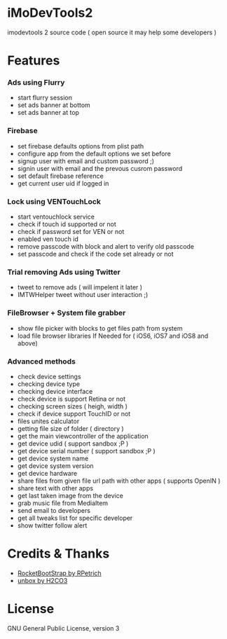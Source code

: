 # iMoDevTools2
imodevtools 2 source code ( open source it may help some developers )

# Features

### Ads using Flurry
* start flurry session
* set ads banner at bottom
* set ads banner at top


### Firebase
* set firebase defaults options from plist path
* configure app from the default options we set before
* signup user with email and custom password ;)
* signin user with email and the prevous cusrom password
* set default firebase reference
* get current user uid if logged in

### Lock using VENTouchLock
* start ventouchlock service
* check if touch id supported or not
* check if password set for VEN or not
* enabled ven touch id 
* remove passcode with block and alert to verify old passcode
* set passcode and check if the code set already or not

### Trial removing Ads using Twitter
* tweet to remove ads ( will impelent it later )
* IMTWHelper tweet without user interaction ;)

### FileBrowser + System file grabber
* show file picker with blocks to get files path from system
* load file browser libraries If Needed for ( iOS6, iOS7 and iOS8 and above)

### Advanced methods
* check device settings
* checking device type
* checking device interface
* check device is support Retina or not
* checking screen sizes ( heigh, width )
* check if device support TouchID or not
* files unites calculator
* getting file size of folder ( directory )
* get the main viewcontroller of the application
* get device udid ( support sandbox ;P )
* get device serial number ( support sandbox ;P )
* get device system name
* get device system version
* get device hardware 
* share files from given file url path with other apps ( supports OpenIN )
* share text with other apps 
* get last taken image from the device
* grab music file from MediaItem 
* send email to developers
* get all tweaks list for specific developer
* show twitter follow alert 

# Credits & Thanks

* [RocketBootStrap by RPetrich](https://github.com/rpetrich/RocketBootstrap)
* [unbox by H2CO3](https://github.com/H2CO3/Unbox)

# License

GNU General Public License, version 3
